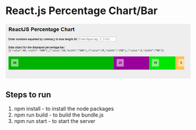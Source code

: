 # React.js Percentage Chart/Bar

<p align="center">
  <img src="./assets/main.png" alt="ReactJS Percentage Bar"  />
</p>

## Steps to run

1. npm install - to install the node packages
2. npm run build - to build the bundle.js
3. npm run start - to start the server
